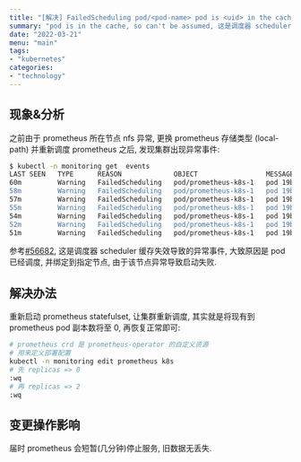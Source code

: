 ```yaml
---
title: "[解决] FailedScheduling pod/<pod-name> pod is <uid> in the cache so can't be assumed"
summary: "pod is in the cache, so can't be assumed, 这是调度器 scheduler 缓存失效导致的异常事件, 大致原因是 pod 已经调度, 并绑定到指定节点, 由于该节点异常导致启动失败, 重新启动 prometheus statefulset, 让集群重新调度, 其实就是将现有到 prometheus pod 副本数将至 0, 再恢复正常即可."
date: "2022-03-21"
menu: "main"
tags:
- "kubernetes"
categories:
- "technology"
---
```


## 现象&分析

之前由于 prometheus 所在节点 nfs 异常, 更换 prometheus 存储类型 (local-path) 并重新调度 prometheus 之后, 发现集群出现异常事件:

```sh
$ kubectl -n monitoring get  events
LAST SEEN   TYPE      REASON             OBJECT                 MESSAGE
60m         Warning   FailedScheduling   pod/prometheus-k8s-1   pod 19b50126-c636-4d3c-842e-768e76e3357b is in the cache, so can't be assumed
58m         Warning   FailedScheduling   pod/prometheus-k8s-1   pod 19b50126-c636-4d3c-842e-768e76e3357b is in the cache, so can't be assumed
57m         Warning   FailedScheduling   pod/prometheus-k8s-1   pod 19b50126-c636-4d3c-842e-768e76e3357b is in the cache, so can't be assumed
55m         Warning   FailedScheduling   pod/prometheus-k8s-1   pod 19b50126-c636-4d3c-842e-768e76e3357b is in the cache, so can't be assumed
54m         Warning   FailedScheduling   pod/prometheus-k8s-1   pod 19b50126-c636-4d3c-842e-768e76e3357b is in the cache, so can't be assumed
52m         Warning   FailedScheduling   pod/prometheus-k8s-1   pod 19b50126-c636-4d3c-842e-768e76e3357b is in the cache, so can't be assumed
51m         Warning   FailedScheduling   pod/prometheus-k8s-1   pod 19b50126-c636-4d3c-842e-768e76e3357b is in the cache, so can't be assumed
```

参考[#56682](https://github.com/kubernetes/kubernetes/issues/56682), 这是调度器 scheduler 缓存失效导致的异常事件, 大致原因是 pod 已经调度, 并绑定到指定节点, 由于该节点异常导致启动失败.

## 解决办法

重新启动 prometheus statefulset, 让集群重新调度, 其实就是将现有到 prometheus pod 副本数将至 0, 再恢复正常即可:

```sh
# prometheus crd 是 prometheus-operator 的自定义资源
# 用来定义部署配置
kubectl -n monitoring edit prometheus k8s
# 先 replicas => 0
:wq
# 再 replicas => 2
:wq
```

## 变更操作影响

届时 prometheus 会短暂(几分钟)停止服务, 旧数据无丢失.